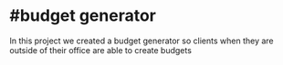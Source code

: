 # #budget generator
In this project we created a budget generator so clients when they are outside of their office are able to create budgets

